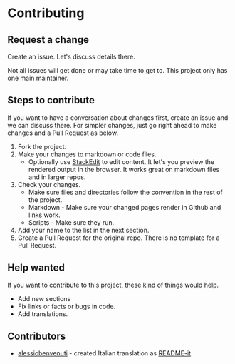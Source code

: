 # Contributing


## Request a change

Create an issue. Let's discuss details there. 

Not all issues will get done or may take time to get to. This project only has one main maintainer.


## Steps to contribute

If you want to have a conversation about changes first, create an issue and we can discuss there. For simpler changes, just go right ahead to make changes and a Pull Request as below.

1. Fork the project.
2. Make your changes to markdown or code files.
    - Optionally use [StackEdit](https://stackedit.io/) to edit content. It let's you preview the rendered output in the browser. It works great on markdown files and in larger repos. 
3. Check your changes.
    - Make sure files and directories follow the convention in the rest of the project. 
    - Markdown - Make sure your changed pages render in Github and links work.
    - Scripts - Make sure they run.
4. Add your name to the list in the next section.
5. Create a Pull Request for the original repo. There is no template for a Pull Request.


## Help wanted

If you want to contribute to this project, these kind of things would help.

- Add new sections
- Fix links or facts or bugs in code.
- Add translations.


## Contributors

- [alessiobenvenuti](https//github.com/alessiobenvenuti) - created Italian translation as [README-it](/README-it.md).
